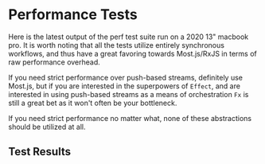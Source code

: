 # Performance Tests

Here is the latest output of the perf test suite run on a 2020 13" macbook pro.
It is worth noting that all the tests utilize entirely synchronous workflows, and thus
have a great favoring towards Most.js/RxJS in terms of raw performance overhead. 

If you need strict performance over push-based streams, definitely use Most.js, but if you are
interested in the superpowers of `Effect`, and are interested in using push-based streams as a means
of orchestration `Fx` is still a great bet as it won't often be your bottleneck.

If you need strict performance no matter what, none of these abstractions should be utilized at all.

## Test Results

